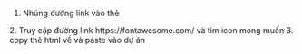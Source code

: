 <!-- Sử dụng fontawesome -->

1. Nhúng đường link vào thẻ <head>
<link rel="stylesheet" href="https://cdnjs.cloudflare.com/ajax/libs/font-awesome/6.4.0/css/all.min.css" integrity="sha512-iecdLmaskl7CVkqkXNQ/ZH/XLlvWZOJyj7Yy7tcenmpD1ypASozpmT/E0iPtmFIB46ZmdtAc9eNBvH0H/ZpiBw==" crossorigin="anonymous" referrerpolicy="no-referrer" />
2. Truy cập đường link https://fontawesome.com/ và tìm icon mong muốn
3. copy thẻ html về và paste vào dự án
